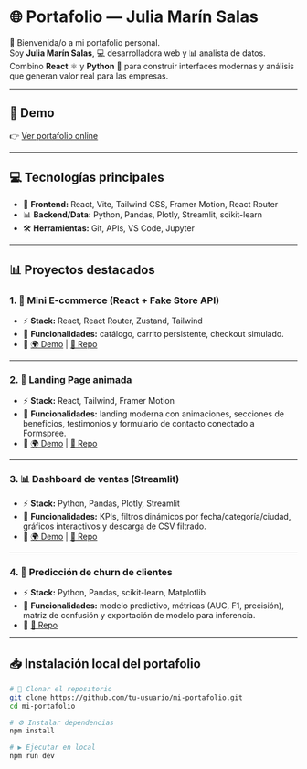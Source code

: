 # 🌐 Portafolio — Julia Marín Salas  

👋 Bienvenida/o a mi portafolio personal.  
Soy **Julia Marín Salas**, 💻 desarrolladora web y 📊 analista de datos.  
Combino **React** ⚛️ y **Python** 🐍 para construir interfaces modernas y análisis que generan valor real para las empresas.  

---

## 🚀 Demo  
👉 [Ver portafolio online](https://jm-devdata.com)  

---

## 💻 Tecnologías principales  
- 🎨 **Frontend:** React, Vite, Tailwind CSS, Framer Motion, React Router  
- 📊 **Backend/Data:** Python, Pandas, Plotly, Streamlit, scikit-learn  
- 🛠️ **Herramientas:** Git, APIs, VS Code, Jupyter  

---

## 📊 Proyectos destacados  

### 1. 🛒 Mini E-commerce (React + Fake Store API)  
- ⚡ **Stack:** React, React Router, Zustand, Tailwind  
- 🔧 **Funcionalidades:** catálogo, carrito persistente, checkout simulado.  
- 🔗 [🌍 Demo](https://jm-devdata.com/ecommerce) | [📂 Repo](https://github.com/tu-usuario/react-ecommerce)  

---

### 2. 🎯 Landing Page animada  
- ⚡ **Stack:** React, Tailwind, Framer Motion  
- 🔧 **Funcionalidades:** landing moderna con animaciones, secciones de beneficios, testimonios y formulario de contacto conectado a Formspree.  
- 🔗 [🌍 Demo](https://jm-devdata.com/landing) | [📂 Repo](https://github.com/tu-usuario/react-landing)  

---

### 3. 📊 Dashboard de ventas (Streamlit)  
- ⚡ **Stack:** Python, Pandas, Plotly, Streamlit  
- 🔧 **Funcionalidades:** KPIs, filtros dinámicos por fecha/categoría/ciudad, gráficos interactivos y descarga de CSV filtrado.  
- 🔗 [🌍 Demo](https://jm-devdata.com/dashboard) | [📂 Repo](https://github.com/tu-usuario/streamlit-sales-dashboard)  

---

### 4. 🔮 Predicción de churn de clientes  
- ⚡ **Stack:** Python, Pandas, scikit-learn, Matplotlib  
- 🔧 **Funcionalidades:** modelo predictivo, métricas (AUC, F1, precisión), matriz de confusión y exportación de modelo para inferencia.  
- 🔗 [📂 Repo](https://github.com/tu-usuario/churn-prediction)  

---

## 📥 Instalación local del portafolio  
```bash
# 📂 Clonar el repositorio
git clone https://github.com/tu-usuario/mi-portafolio.git
cd mi-portafolio

# ⚙️ Instalar dependencias
npm install

# ▶️ Ejecutar en local
npm run dev
